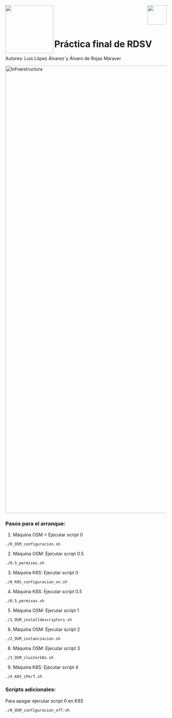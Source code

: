 <img  align="left" width="150" style="float: left;" src="https://www.upm.es/sfs/Rectorado/Gabinete%20del%20Rector/Logos/UPM/CEI/LOGOTIPO%20leyenda%20color%20JPG%20p.png">
<img  align="right" width="60" style="float: right;" src="http://www.dit.upm.es/figures/logos/ditupm-big.gif">

<br/><br/><br/>

# Práctica final de RDSV
Autores: Luis López Álvarez´y Álvaro de Rojas Maraver

<img width="1395" alt="Infraestructura" src="https://user-images.githubusercontent.com/105986456/216118337-e11710e1-2a81-46bf-8f75-eb3921a15caf.png">

### Pasos para el arranque:
1. Máquina OSM > Ejecutar script 0
```
./0_OSM_configuracion.sh
```
2. Máquina OSM: Ejecutar script 0.5
```
./0.5_permisos.sh
```
3. Máquina K8S: Ejecutar script 0
```
./0_K8S_configuracion_on.sh
```
4. Máquina K8S: Ejecutar script 0.5
```
./0.5_permisos.sh
```
5. Máquina OSM: Ejecutar script 1 
```
./1_OSM_installdescriptors.sh
```
6. Máquina OSM: Ejecutar script 2
```
./2_OSM_instanciacion.sh
```
8. Máquina OSM: Ejecutar script 3 
```
./3_OSM_clusterk8s.sh
```
9. Máquina K8S: Ejecutar script 4
```
./4_K8S_iPerf.sh
```

### Scripts adicionales:

Para apagar ejecutar script 0 en K8S
```
./0_OSM_configuracion_off.sh
```
